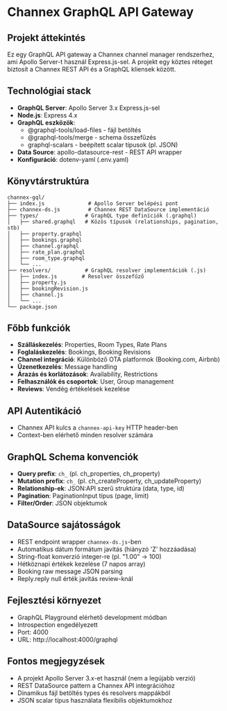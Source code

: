 # Channex GraphQL API Gateway

## Projekt áttekintés

Ez egy GraphQL API gateway a Channex channel manager rendszerhez, ami Apollo Server-t használ Express.js-sel. A projekt egy köztes réteget biztosít a Channex REST API és a GraphQL kliensek között.

## Technológiai stack

- **GraphQL Server**: Apollo Server 3.x Express.js-sel
- **Node.js**: Express 4.x
- **GraphQL eszközök**:
  - @graphql-tools/load-files - fájl betöltés
  - @graphql-tools/merge - schema összefűzés
  - graphql-scalars - beépített scalar típusok (pl. JSON)
- **Data Source**: apollo-datasource-rest - REST API wrapper
- **Konfiguráció**: dotenv-yaml (.env.yaml)

## Könyvtárstruktúra

```
channex-gql/
├── index.js              # Apollo Server belépési pont
├── channex-ds.js         # Channex REST DataSource implementáció
├── types/               # GraphQL type definíciók (.graphql)
│   ├── shared.graphql   # Közös típusok (relationships, pagination, stb)
│   ├── property.graphql
│   ├── bookings.graphql
│   ├── channel.graphql
│   ├── rate_plan.graphql
│   ├── room_type.graphql
│   └── ...
├── resolvers/           # GraphQL resolver implementációk (.js)
│   ├── index.js        # Resolver összefűző
│   ├── property.js
│   ├── bookingRevision.js
│   ├── channel.js
│   └── ...
└── package.json
```

## Főbb funkciók

- **Szálláskezelés**: Properties, Room Types, Rate Plans
- **Foglaláskezelés**: Bookings, Booking Revisions
- **Channel integráció**: Különböző OTA platformok (Booking.com, Airbnb)
- **Üzenetkezelés**: Message handling
- **Árazás és korlátozások**: Availability, Restrictions
- **Felhasználók és csoportok**: User, Group management
- **Reviews**: Vendég értékelések kezelése

## API Autentikáció

- Channex API kulcs a `channex-api-key` HTTP header-ben
- Context-ben elérhető minden resolver számára

## GraphQL Schema konvenciók

- **Query prefix**: `ch_` (pl. ch_properties, ch_property)
- **Mutation prefix**: `ch_` (pl. ch_createProperty, ch_updateProperty)
- **Relationship-ek**: JSON:API szerű struktúra (data, type, id)
- **Pagination**: PaginationInput típus (page, limit)
- **Filter/Order**: JSON objektumok

## DataSource sajátosságok

- REST endpoint wrapper `channex-ds.js`-ben
- Automatikus dátum formátum javítás (hiányzó 'Z' hozzáadása)
- String-float konverzió integer-re (pl. "1.00" → 100)
- Hétköznapi értékek kezelése (7 napos array)
- Booking raw message JSON parsing
- Reply.reply null érték javítás review-knál

## Fejlesztési környezet

- GraphQL Playground elérhető development módban
- Introspection engedélyezett
- Port: 4000
- URL: http://localhost:4000/graphql

## Fontos megjegyzések

- A projekt Apollo Server 3.x-et használ (nem a legújabb verzió)
- REST DataSource pattern a Channex API integrációhoz
- Dinamikus fájl betöltés types és resolvers mappákból
- JSON scalar típus használata flexibilis objektumokhoz
